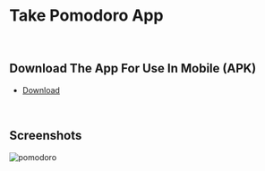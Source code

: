 # Take Pomodoro App

<br>

## Download The App For Use In Mobile (APK)
* [Download](https://www.mediafire.com/file/812je09tzxlogkr/pomodoro.apk/file)

<br>

## Screenshots

![pomodoro](https://user-images.githubusercontent.com/91541580/209360060-09c90e25-31cd-4c0c-be02-8558a4ccad39.jpg)
